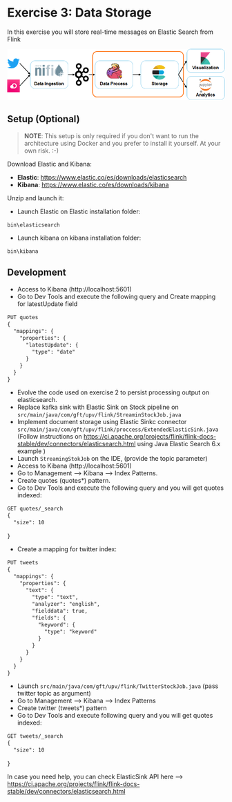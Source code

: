 # Exercise 3: Data Storage

In this exercise you will store real-time messages on Elastic Search from Flink

![Exercise architecture](../img/architecture_exercise3.png)

## Setup (Optional)

> **NOTE**: This setup is only required if you don't want to run the architecture using Docker and you prefer to install it yourself. At your own risk. :-)

Download Elastic and Kibana:

* **Elastic**: https://www.elastic.co/es/downloads/elasticsearch
* **Kibana**: https://www.elastic.co/es/downloads/kibana

Unzip and launch it:

* Launch Elastic on Elastic installation folder:
```
bin\elasticsearch
```

* Launch kibana on kibana installation folder:
```
bin\kibana
```

## Development

* Access to Kibana (http://localhost:5601)
* Go to Dev Tools and execute the following query and Create mapping for latestUpdate field
```
PUT quotes
{
  "mappings": {
    "properties": {
      "latestUpdate": {
        "type": "date" 
      }
    }
  }
}
```
* Evolve the code used on exercise 2 to persist processing output on elasticsearch. 
* Replace kafka sink with Elastic Sink on Stock pipeline on `src/main/java/com/gft/upv/flink/StreaminStockJob.java`
* Implement document storage using Elastic Sinkc connector `src/main/java/com/gft/upv/flink/proccess/ExtendedElasticSink.java` (Follow instructions on https://ci.apache.org/projects/flink/flink-docs-stable/dev/connectors/elasticsearch.html using Java Elastic Search 6.x example )
* Launch `StreamingStokJob` on the IDE, (provide the topic parameter)
* Access to Kibana (http://localhost:5601)
* Go to Management --> Kibana --> Index Patterns.
* Create quotes (quotes*) pattern.
* Go to Dev Tools and execute the following query and you will get quotes indexed:

```
GET quotes/_search
{
  "size": 10

}
```

* Create a mapping for twitter index:
```
PUT tweets
{
  "mappings": {
    "properties": {
      "text": {
        "type": "text",
        "analyzer": "english",
        "fielddata": true,
        "fields": {
          "keyword": {
            "type": "keyword"
          }
        }
      }
    }
  }
}
```

* Launch `src/main/java/com/gft/upv/flink/TwitterStockJob.java` (pass twitter topic as argument)
* Go to Management --> Kibana --> Index Patterns
* Create twitter (tweets*) pattern
* Go to Dev Tools and execute following query and you will get quotes indexed:
```
GET tweets/_search
{
  "size": 10

}
```

In case you need help, you can check ElasticSink API here --> https://ci.apache.org/projects/flink/flink-docs-stable/dev/connectors/elasticsearch.html

